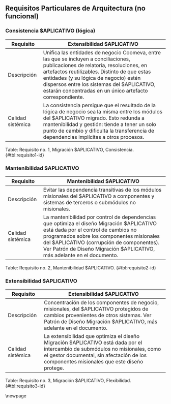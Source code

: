 ## Requisitos Particulares de Arquitectura (no funcional) 

### Consistencia $APLICATIVO (lógica)

| Requisito      | Extensibilidad $APLICATIVO |
|----------------|--------------------|
| Descripción | Unifica las entidades de negocio Coomeva, entre las que se incluyen a conciliaciones, publicaciones de relatoría, resoluciones, en artefactos reutilizables. Distinto de que estas entidades (y su lógica de negocio) estén dispersos entre los sistemas del $APLICATIVO, estarán concentradas en un único artefacto correspondiente. |
| Calidad sistémica | La consistencia persigue que el resultado de la lógica de negocio sea la misma entre los módulos del $APLICATIVO migrado. Esto redunda a mantenibilidad y gestión: tiende a tener un solo punto de cambio y dificulta la transferencia de dependencias implícitas a otros procesos. |

Table: Requisito no. 1, Migración $APLICATIVO, Consistencia. {#tbl:requisito1-id}

### Mantenibilidad $APLICATIVO

| Requisito      | Mantenibilidad $APLICATIVO |
|----------------|--------------------|
| Descripción | Evitar las dependencia transitivas de los módulos misionales del $APLICATIVO a componentes y sistemas de terceros o submódulos no misionales.  |
| Calidad sistémica | La mantenibilidad por control de dependencias que optimiza el diseño Migración $APLICATIVO está dada por el control de cambios no programados sobre los componentes misionales del $APLICATIVO (corrupción de componentes). Ver Patrón de Diseño Migración $APLICATIVO, más adelante en el documento. |

Table: Requisito no. 2, Mantenibilidad $APLICATIVO. {#tbl:requisito2-id}

### Extensibilidad $APLICATIVO

| Requisito      | Extensibilidad $APLICATIVO |
|----------------|--------------------|
| Descripción | Concentración de los componentes de negocio, misionales, del $APLICATIVO protegidos de cambios provenientes de otros sistemas. Ver Patrón de Diseño Migración $APLICATIVO, más adelante en el documento. |
| Calidad sistémica | La extensibilidad que optimiza el diseño Migración $APLICATIVO está dada por el intercambio de submódulos no misionales, como el gestor documental, sin afectación de los componentes misionales que este diseño protege. |

Table: Requisito no. 3, Migración $APLICATIVO, Flexibilidad. {#tbl:requisito3-id}

<div style="page-break-before: always;"></div>
\newpage


